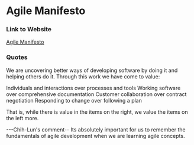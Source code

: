 # Agile Manifesto


### Link to Website

[Agile Manifesto](http://agilemanifesto.org/iso/en/manifesto.html)

### Quotes

We are uncovering better ways of developing
software by doing it and helping others do it.
Through this work we have come to value:

Individuals and interactions over processes and tools
Working software over comprehensive documentation
Customer collaboration over contract negotiation
Responding to change over following a plan

That is, while there is value in the items on
the right, we value the items on the left more.

---Chih-Lun's comment--
Its absolutely important for us to remember the fundamentals of agile development when we are learning agile concepts.